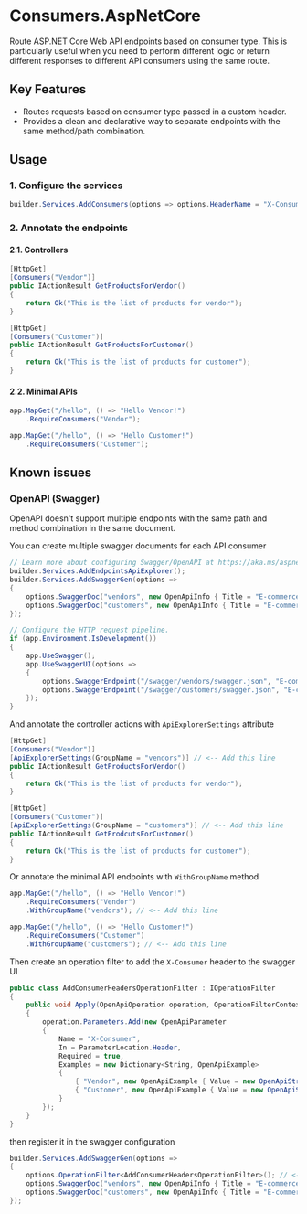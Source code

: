 ﻿# Consumers.AspNetCore

Route ASP.NET Core Web API endpoints based on consumer type. This is particularly useful when you need to perform different logic or return different responses to different API consumers using the same route.

## Key Features

- Routes requests based on consumer type passed in a custom header.
- Provides a clean and declarative way to separate endpoints with the same method/path combination.

## Usage

### 1. Configure the services

```csharp
builder.Services.AddConsumers(options => options.HeaderName = "X-Consumer");
```

### 2. Annotate the endpoints

#### 2.1. Controllers

```csharp
[HttpGet]
[Consumers("Vendor")]
public IActionResult GetProductsForVendor()
{
    return Ok("This is the list of products for vendor");
}

[HttpGet]
[Consumers("Customer")]
public IActionResult GetProductsForCustomer()
{
    return Ok("This is the list of products for customer");
}
```

#### 2.2. Minimal APIs

```csharp
app.MapGet("/hello", () => "Hello Vendor!")
    .RequireConsumers("Vendor");

app.MapGet("/hello", () => "Hello Customer!")
    .RequireConsumers("Customer");
```

## Known issues

### OpenAPI (Swagger)

OpenAPI doesn't support multiple endpoints with the same path and method combination in the same document.

You can create multiple swagger documents for each API consumer

```csharp
// Learn more about configuring Swagger/OpenAPI at https://aka.ms/aspnetcore/swashbuckle
builder.Services.AddEndpointsApiExplorer();
builder.Services.AddSwaggerGen(options =>
{
    options.SwaggerDoc("vendors", new OpenApiInfo { Title = "E-commerce Vendors API", Version = "v1" });
    options.SwaggerDoc("customers", new OpenApiInfo { Title = "E-commerce Customers API", Version = "v1" });
});
```

```csharp
// Configure the HTTP request pipeline.
if (app.Environment.IsDevelopment())
{
    app.UseSwagger();
    app.UseSwaggerUI(options =>
    {
        options.SwaggerEndpoint("/swagger/vendors/swagger.json", "E-commerce Vendors API");
        options.SwaggerEndpoint("/swagger/customers/swagger.json", "E-commerce Customers API");
    });
}
```

And annotate the controller actions with `ApiExplorerSettings` attribute

```csharp
[HttpGet]
[Consumers("Vendor")]
[ApiExplorerSettings(GroupName = "vendors")] // <-- Add this line
public IActionResult GetProductsForVendor()
{
    return Ok("This is the list of products for vendor");
}

[HttpGet]
[Consumers("Customer")]
[ApiExplorerSettings(GroupName = "customers")] // <-- Add this line
public IActionResult GetProdcutsForCustomer()
{
    return Ok("This is the list of products for customer");
}
```

Or annotate the minimal API endpoints with `WithGroupName` method

```csharp
app.MapGet("/hello", () => "Hello Vendor!")
    .RequireConsumers("Vendor")
    .WithGroupName("vendors"); // <-- Add this line

app.MapGet("/hello", () => "Hello Customer!")
    .RequireConsumers("Customer")
    .WithGroupName("customers"); // <-- Add this line
```

Then create an operation filter to add the `X-Consumer` header to the swagger UI

```csharp
public class AddConsumerHeadersOperationFilter : IOperationFilter
{
    public void Apply(OpenApiOperation operation, OperationFilterContext context)
    {
        operation.Parameters.Add(new OpenApiParameter
        {
            Name = "X-Consumer",
            In = ParameterLocation.Header,
            Required = true,
            Examples = new Dictionary<String, OpenApiExample>
            {
                { "Vendor", new OpenApiExample { Value = new OpenApiString("Vendor") } },
                { "Customer", new OpenApiExample { Value = new OpenApiString("Customer") } },
            }
        });
    }
}
```

then register it in the swagger configuration

```csharp
builder.Services.AddSwaggerGen(options =>
{
    options.OperationFilter<AddConsumerHeadersOperationFilter>(); // <-- Add this line
    options.SwaggerDoc("vendors", new OpenApiInfo { Title = "E-commerce Vendors API", Version = "v1" });
    options.SwaggerDoc("customers", new OpenApiInfo { Title = "E-commerce Customers API", Version = "v1" });
});
```

